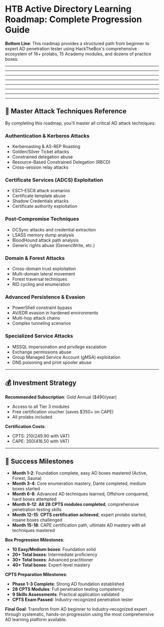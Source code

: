 # HTB Active Directory Learning Roadmap: Complete Progression Guide

**Bottom Line**: This roadmap provides a structured path from beginner to expert AD penetration tester using HackTheBox's comprehensive ecosystem of 16+ prolabs, 15 Academy modules, and dozens of practice boxes.

---



---



---



---



---



---



---



---

## 🎯 **Master Attack Techniques Reference**

By completing this roadmap, you'll master all critical AD attack techniques:

### **Authentication & Kerberos Attacks**
- Kerberoasting & AS-REP Roasting
- Golden/Silver Ticket attacks
- Constrained delegation abuse
- Resource-Based Constrained Delegation (RBCD)
- Cross-session relay attacks

### **Certificate Services (ADCS) Exploitation**
- ESC1-ESC8 attack scenarios
- Certificate template abuse
- Shadow Credentials attacks
- Certificate authority exploitation

### **Post-Compromise Techniques**
- DCSync attacks and credential extraction
- LSASS memory dump analysis
- BloodHound attack path analysis
- Generic rights abuse (GenericWrite, etc.)

### **Domain & Forest Attacks**
- Cross-domain trust exploitation
- Multi-domain lateral movement
- Forest traversal techniques
- RID cycling and enumeration

### **Advanced Persistence & Evasion**
- PowerShell constraint bypass
- AV/EDR evasion in hardened environments
- Multi-hop attack chains
- Complex tunneling scenarios

### **Specialized Service Attacks**
- MSSQL impersonation and privilege escalation
- Exchange permissions abuse
- Group Managed Service Account (gMSA) exploitation
- DNS poisoning and print spooler abuse

---


## 💰 **Investment Strategy**

**Recommended Subscription**: Gold Annual ($490/year)
- Access to all Tier 3 modules
- Free certification voucher (saves $350+ on CAPE)
- All prolabs included

**Certification Costs**:
- CPTS: $210 ($249.90 with VAT)
- CAPE: $350 ($416.50 with VAT)

---

## 🎯 **Success Milestones**

- **Month 1-2**: Foundation complete, easy AD boxes mastered (Active, Forest, Sauna)
- **Month 3-4**: Core enumeration mastery, Dante completed, medium boxes started
- **Month 6-8**: Advanced AD techniques learned, Offshore conquered, hard boxes attempted
- **Month 9-12**: **All 28 CPTS modules completed**, comprehensive penetration testing skills
- **Month 12-15**: **CPTS certification achieved**, expert prolabs started, insane boxes challenged
- **Month 15-18**: CAPE certification path, ultimate AD mastery with all techniques mastered

**Box Progression Milestones**:
- **10 Easy/Medium boxes**: Foundation solid
- **20+ Total boxes**: Intermediate proficiency  
- **30+ Total boxes**: Advanced practitioner
- **40+ Total boxes**: Expert-level mastery

**CPTS Preparation Milestones**:
- **Phase 1-3 Complete**: Strong AD foundation established
- **28 CPTS Modules**: Full penetration testing competency
- **9 Skills Assessments**: Practical application validated
- **CPTS Exam Passed**: Industry-recognized penetration tester

**Final Goal**: Transform from AD beginner to industry-recognized expert through systematic, hands-on progression using the most comprehensive AD learning platform available.